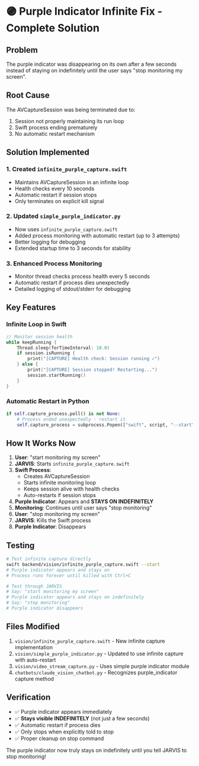 # 🟣 Purple Indicator Infinite Fix - Complete Solution

## Problem
The purple indicator was disappearing on its own after a few seconds instead of staying on indefinitely until the user says "stop monitoring my screen".

## Root Cause
The AVCaptureSession was being terminated due to:
1. Session not properly maintaining its run loop
2. Swift process ending prematurely
3. No automatic restart mechanism

## Solution Implemented

### 1. **Created `infinite_purple_capture.swift`**
- Maintains AVCaptureSession in an infinite loop
- Health checks every 10 seconds
- Automatic restart if session stops
- Only terminates on explicit kill signal

### 2. **Updated `simple_purple_indicator.py`**
- Now uses `infinite_purple_capture.swift`
- Added process monitoring with automatic restart (up to 3 attempts)
- Better logging for debugging
- Extended startup time to 3 seconds for stability

### 3. **Enhanced Process Monitoring**
- Monitor thread checks process health every 5 seconds
- Automatic restart if process dies unexpectedly
- Detailed logging of stdout/stderr for debugging

## Key Features

### Infinite Loop in Swift
```swift
// Monitor session health
while keepRunning {
    Thread.sleep(forTimeInterval: 10.0)
    if session.isRunning {
        print("[CAPTURE] Health check: Session running ✓")
    } else {
        print("[CAPTURE] Session stopped! Restarting...")
        session.startRunning()
    }
}
```

### Automatic Restart in Python
```python
if self.capture_process.poll() is not None:
    # Process ended unexpectedly - restart it
    self.capture_process = subprocess.Popen(["swift", script, "--start"])
```

## How It Works Now

1. **User**: "start monitoring my screen"
2. **JARVIS**: Starts `infinite_purple_capture.swift`
3. **Swift Process**: 
   - Creates AVCaptureSession
   - Starts infinite monitoring loop
   - Keeps session alive with health checks
   - Auto-restarts if session stops
4. **Purple Indicator**: Appears and **STAYS ON INDEFINITELY**
5. **Monitoring**: Continues until user says "stop monitoring"
6. **User**: "stop monitoring my screen"
7. **JARVIS**: Kills the Swift process
8. **Purple Indicator**: Disappears

## Testing

```bash
# Test infinite capture directly
swift backend/vision/infinite_purple_capture.swift --start
# Purple indicator appears and stays on
# Process runs forever until killed with Ctrl+C

# Test through JARVIS
# Say: "start monitoring my screen"
# Purple indicator appears and stays on indefinitely
# Say: "stop monitoring" 
# Purple indicator disappears
```

## Files Modified
1. `vision/infinite_purple_capture.swift` - New infinite capture implementation
2. `vision/simple_purple_indicator.py` - Updated to use infinite capture with auto-restart
3. `vision/video_stream_capture.py` - Uses simple purple indicator module
4. `chatbots/claude_vision_chatbot.py` - Recognizes purple_indicator capture method

## Verification
- ✅ Purple indicator appears immediately
- ✅ **Stays visible INDEFINITELY** (not just a few seconds)
- ✅ Automatic restart if process dies
- ✅ Only stops when explicitly told to stop
- ✅ Proper cleanup on stop command

The purple indicator now truly stays on indefinitely until you tell JARVIS to stop monitoring!